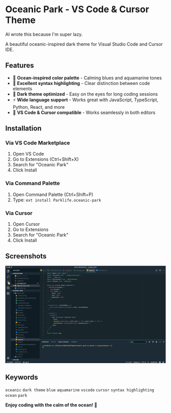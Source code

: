 # Oceanic Park - VS Code & Cursor Theme

AI wrote this because I'm super lazy. 

A beautiful oceanic-inspired dark theme for Visual Studio Code and Cursor IDE. 

## Features

- 🌊 **Ocean-inspired color palette** - Calming blues and aquamarine tones
- 🎨 **Excellent syntax highlighting** - Clear distinction between code elements  
- 🌙 **Dark theme optimized** - Easy on the eyes for long coding sessions
- ⚡ **Wide language support** - Works great with JavaScript, TypeScript, Python, React, and more
- 🔧 **VS Code & Cursor compatible** - Works seamlessly in both editors

## Installation

### Via VS Code Marketplace
1. Open VS Code
2. Go to Extensions (Ctrl+Shift+X)
3. Search for "Oceanic Park"
4. Click Install

### Via Command Palette
1. Open Command Palette (Ctrl+Shift+P)
2. Type: `ext install Parklife.oceanic-park`

### Via Cursor
1. Open Cursor
2. Go to Extensions
3. Search for "Oceanic Park" 
4. Click Install

## Screenshots

![Oceanic Park Theme Preview](oceanic-park-ui-wide.jpg)

## Keywords
`oceanic` `dark theme` `blue` `aquamarine` `vscode` `cursor` `syntax highlighting` `ocean` `park`

**Enjoy coding with the calm of the ocean! 🌊**
